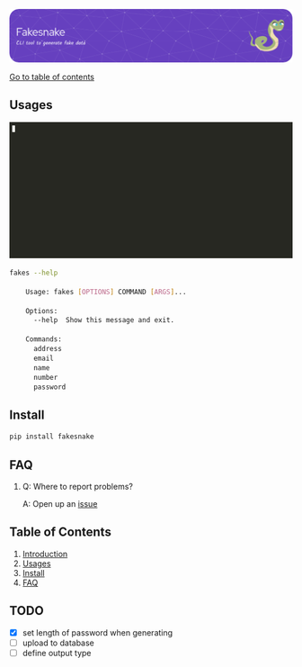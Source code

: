 ![FakeSnake_Logo](assets/banner.png)

[Go to table of contents](#table-of-contents)

## Usages

![fakesnake_demo_gif](assets/fakesnake_demo.gif)

```bash
fakes --help

    Usage: fakes [OPTIONS] COMMAND [ARGS]...

    Options:
      --help  Show this message and exit.

    Commands:
      address
      email
      name
      number
      password
```

## Install

```bash
pip install fakesnake
```

## FAQ

1.  Q: Where to report problems?

    A: Open up an [issue](https://github.com/Vin-Cento/fakesnake/issues/new)

## Table of Contents

1. [Introduction](#introduction)
2. [Usages](#usages)
3. [Install](#install)
4. [FAQ](#faq)

## TODO

- [x] set length of password when generating
- [ ] upload to database
- [ ] define output type

